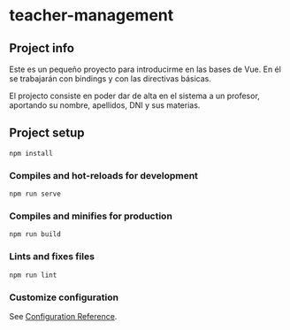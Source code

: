 # teacher-management

## Project info
Este es un pequeño proyecto para introducirme en las bases de Vue. En él se trabajarán con bindings y con las directivas básicas.

El projecto consiste en poder dar de alta en el sistema a un profesor, aportando su nombre, apellidos, DNI y sus materias.

## Project setup
```
npm install
```

### Compiles and hot-reloads for development
```
npm run serve
```

### Compiles and minifies for production
```
npm run build
```

### Lints and fixes files
```
npm run lint
```

### Customize configuration
See [Configuration Reference](https://cli.vuejs.org/config/).
